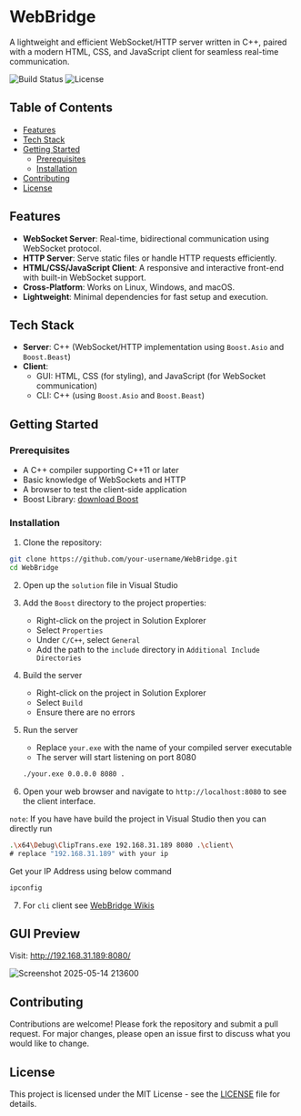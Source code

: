 # WebBridge
A lightweight and efficient WebSocket/HTTP server written in C++, paired with a modern HTML, CSS, and JavaScript client for seamless real-time communication.

![Build Status](https://img.shields.io/badge/build-passing-brightgreen)
![License](https://img.shields.io/badge/license-MIT-blue)

## Table of Contents
- [Features](#features)
- [Tech Stack](#tech-stack)
- [Getting Started](#getting-started)
  - [Prerequisites](#prerequisites)
  - [Installation](#installation)
- [Contributing](#contributing)
- [License](#license)

## Features
- **WebSocket Server**: Real-time, bidirectional communication using WebSocket protocol.
- **HTTP Server**: Serve static files or handle HTTP requests efficiently.
- **HTML/CSS/JavaScript Client**: A responsive and interactive front-end with built-in WebSocket support.
- **Cross-Platform**: Works on Linux, Windows, and macOS.
- **Lightweight**: Minimal dependencies for fast setup and execution.

## Tech Stack
- **Server**: C++ (WebSocket/HTTP implementation using `Boost.Asio` and `Boost.Beast`)
- **Client**:
	- GUI: HTML, CSS (for styling), and JavaScript (for WebSocket communication)
 	- CLI: C++ (using `Boost.Asio` and `Boost.Beast`)

## Getting Started

### Prerequisites
- A C++ compiler supporting C++11 or later
- Basic knowledge of WebSockets and HTTP
- A browser to test the client-side application
- Boost Library: [download Boost](https://www.boost.org/releases/latest/)

### Installation

1. Clone the repository:
```bash
git clone https://github.com/your-username/WebBridge.git
cd WebBridge
```

2. Open up the `solution` file in Visual Studio

3. Add the `Boost` directory to the project properties:
	- Right-click on the project in Solution Explorer
	- Select `Properties`
	- Under `C/C++`, select `General`
	- Add the path to the `include` directory in `Additional Include Directories`

4. Build the server
	- Right-click on the project in Solution Explorer
	- Select `Build`
	- Ensure there are no errors

5. Run the server
	- Replace `your.exe` with the name of your compiled server executable
	- The server will start listening on port 8080

	```bash
	./your.exe 0.0.0.0 8080 .
	```

6. Open your web browser and navigate to `http://localhost:8080` to see the client interface.

`note`: If you have have build the project in Visual Studio then you can directly run
```bash
.\x64\Debug\ClipTrans.exe 192.168.31.189 8080 .\client\
# replace "192.168.31.189" with your ip
```

Get your IP Address using below command
```bash
ipconfig
```

7. For `cli` client see [WebBridge Wikis](https://github.com/karanBRAVO/WebBridge/wiki/WebSocket-Client-(cpp))

## GUI Preview
Visit: http://192.168.31.189:8080/

![Screenshot 2025-05-14 213600](https://github.com/user-attachments/assets/f610f398-afaa-47b8-b7b9-556d694c886a)

## Contributing
Contributions are welcome! Please fork the repository and submit a pull request. For major changes, please open an issue first to discuss what you would like to change.

## License
This project is licensed under the MIT License - see the [LICENSE](./LICENSE) file for details.
